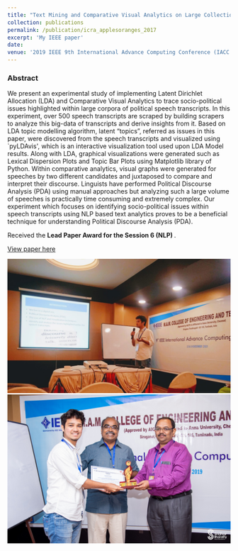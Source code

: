 ```yaml
---
title: "Text Mining and Comparative Visual Analytics on Large Collection of Speeches to Trace Socio-Political Issues"
collection: publications
permalink: /publication/icra_applesoranges_2017
excerpt: 'My IEEE paper'
date: 
venue: '2019 IEEE 9th International Advance Computing Conference (IACC 2019)'
---
```

<h3>Abstract</h3>
We present an experimental study of implementing Latent Dirichlet Allocation (LDA) and Comparative Visual Analytics to trace socio-political issues highlighted within large corpora of political speech transcripts. In this experiment, over 500 speech transcripts are scraped by building scrapers to analyze this big-data of transcripts and derive insights from it. Based on LDA topic modelling algorithm, latent “topics”, referred as issues in this paper, were discovered from the speech transcripts and visualized using `pyLDAvis', which is an interactive visualization tool used upon LDA Model results. Along with LDA, graphical visualizations were generated such as Lexical Dispersion Plots and Topic Bar Plots using Matplotlib library of Python. Within comparative analytics, visual graphs were generated for speeches by two different candidates and juxtaposed to compare and interpret their discourse. Linguists have performed Political Discourse Analysis (PDA) using manual approaches but analyzing such a large volume of speeches is practically time consuming and extremely complex. Our experiment which focuses on identifying socio-political issues within speech transcripts using NLP based text analytics proves to be a beneficial technique for understanding Political Discourse Analysis (PDA).
<br>

Received the <strong>Lead Paper Award for the Session 6 (NLP) </strong>.

[View paper here](https://ieeexplore.ieee.org/abstract/document/8971605)

<img src = '/images/Talk.jpg'>
<img src = '/images/Certificate.jpg'>
